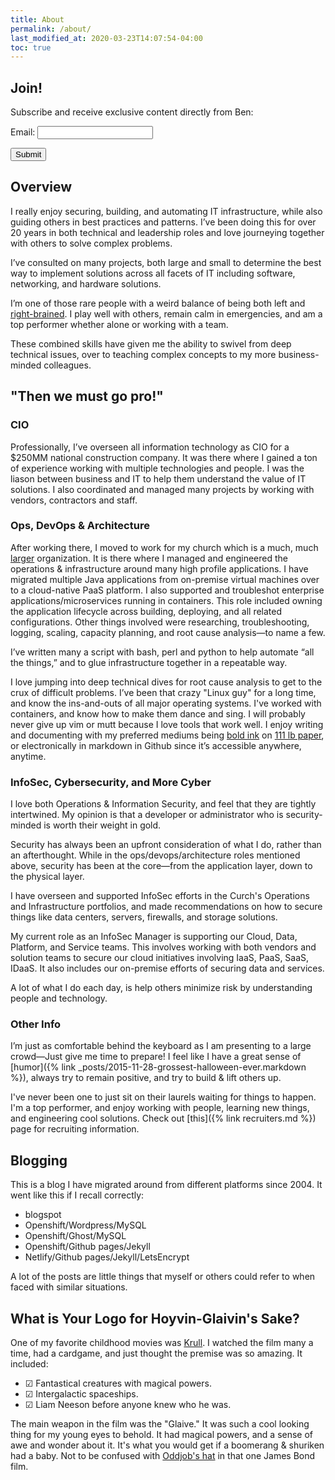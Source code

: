 ```yaml
---
title: About
permalink: /about/
last_modified_at: 2020-03-23T14:07:54-04:00
toc: true
---
```


## Join!
Subscribe and receive exclusive content directly from Ben:

<form name="contact" method="POST" data-netlify="true">
  <p>
    <label>Email: <input type="email" name="email" /></label>
  </p>
  <p>
    <button type="submit">Submit</button>
  </p>
</form>

## Overview
I really enjoy securing, building, and automating IT infrastructure, while also guiding others in best practices and patterns. I’ve been doing this for over 20 years in both technical and leadership roles and love journeying together with others to solve complex problems. 

I’ve consulted on many projects, both large and small to determine the best way to implement solutions across all facets of IT including software, networking, and hardware solutions.

I’m one of those rare people with a weird balance of being both left and [right-brained](https://www.benfrancom.com/art/). I play well with others, remain calm in emergencies, and am a top performer whether alone or working with a team. 

These  combined skills have given me the ability to swivel from deep technical issues, over to teaching complex concepts to my more business-minded colleagues. 

## "Then we must go pro!" 
### CIO
Professionally, I’ve overseen all information technology as CIO for a $250MM national construction company. It was there where I gained a ton of experience working with multiple technologies and people. I was the liason between business and IT to help them understand the value of IT solutions.  I also coordinated and managed many projects by working with vendors, contractors and staff.

### Ops, DevOps & Architecture
After working there, I moved to work for my church which is a much, much [larger](https://www.churchofjesuschrist.org) organization. It is there where I managed and engineered the operations & infrastructure around many high profile applications. I have migrated multiple Java applications from on-premise virtual machines over to a cloud-native PaaS platform.  I also supported and troubleshot enterprise applications/microservices running in containers. This role included owning the application lifecycle across building, deploying, and all related configurations. Other things involved were researching, troubleshooting, logging, scaling, capacity planning, and root cause analysis—to name a few. 

I’ve written many a script with bash, perl and python to help automate “all the things,” and to glue infrastructure together in a repeatable way. 

I love jumping into deep technical dives for root cause analysis to get to the crux of difficult problems.  I’ve been that crazy "Linux guy" for a long time, and know the ins-and-outs of all major operating systems. I've worked with containers, and know how to make them dance and sing. I will probably never give up vim or mutt because I love tools that work well.  I enjoy writing and documenting with my preferred mediums being [bold ink](https://www.amazon.com/gp/product/B005HNZ5T6/ref=as_li_tl?ie=UTF8&tag=fathead00-20&camp=1789&creative=9325&linkCode=as2&creativeASIN=B005HNZ5T6&linkId=b6178029032774a01f16d03356eee867) on [111 lb paper](https://www.amazon.com/gp/product/8883701151/ref=as_li_tl?ie=UTF8&camp=1789&creative=9325&creativeASIN=8883701151&linkCode=as2&tag=fathead00-20&linkId=2cd7ae2d4f2fa137ebc3eb88363ccad9), or electronically in markdown in Github since it’s accessible anywhere, anytime.

### InfoSec, Cybersecurity, and More Cyber
I love both Operations & Information Security, and feel that they are tightly intertwined. My opinion is that a developer or administrator who is security-minded is worth their weight in gold. 

Security has always been an upfront consideration of what I do, rather than an afterthought. While in the ops/devops/architecture roles mentioned above, security has been at the core―from the application layer, down to the physical layer.

I have overseen and supported InfoSec efforts in the Curch's Operations and Infrastructure portfolios, and made recommendations on how to secure things like data centers, servers, firewalls, and storage solutions.

My current role as an InfoSec Manager is supporting our Cloud, Data, Platform, and Service teams. This involves working with both vendors and solution teams to secure our cloud initiatives involving IaaS, PaaS, SaaS, IDaaS. It also includes our on-premise efforts of securing data and services.

A lot of what I do each day, is help others minimize risk by understanding people and technology.

### Other Info
I’m just as comfortable behind the keyboard as I am presenting to a large crowd—Just give me time to prepare!  I feel like I have a great sense of [humor]({% link _posts/2015-11-28-grossest-halloween-ever.markdown %}), always try to remain positive, and try to build & lift others up.

I've never been one to just sit on their laurels waiting for things to happen. I'm a top performer, and enjoy working with people, learning new things, and engineering cool solutions. Check out [this]({% link recruiters.md %}) page for recruiting information.

## Blogging
This is a blog I have migrated around from different platforms since 2004. It went like this if I recall correctly:

* blogspot
* Openshift/Wordpress/MySQL
* Openshift/Ghost/MySQL
* Openshift/Github pages/Jekyll
* Netlify/Github pages/Jekyll/LetsEncrypt

A lot of the posts are little things that myself or others could refer to when faced with similar situations.

## What is Your Logo for Hoyvin-Glaivin's Sake?
One of my favorite childhood movies was [Krull](https://www.imdb.com/title/tt0085811/). I watched the film many a time, had a cardgame, and just thought the premise was so amazing. It included:

* ☑ Fantastical creatures with magical powers.
* ☑ Intergalactic spaceships.
* ☑ Liam Neeson before anyone knew who he was.

The main weapon in the film was the "Glaive." It was such a cool looking thing for my young eyes to behold. It had magical powers, and a sense of awe and wonder about it. It's what you would get if a boomerang & shuriken had a baby. Not to be confused with [Oddjob's hat](https://youtu.be/9H8UkrKN2rQ) in that one James Bond film.


